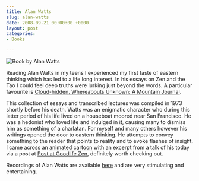 ```yaml
---
title: Alan Watts
slug: alan-watts
date: 2008-09-21 00:00:00 +0000
layout: post
categories: 
- Books

---
```

![Book by Alan Watts][williampickup]

Reading Alan Watts in my teens I experienced my first taste of eastern thinking which has led to a life long interest. In his essays on Zen and the Tao I could feel deep truths were lurking just beyond the words. A particular favourite is [Cloud-hidden, Whereabouts Unknown: A Mountain Journal][amazon].
  
This collection of essays and transcribed lectures was compiled in 1973 shortly before his death. Watts was an enigmatic character who during this latter period of his life lived on a houseboat moored near San Francisco. He was a hedonist who loved life and indulged in it, causing many to dismiss him as something of a charlatan. For myself and many others however his writings opened the door to eastern thinking. He attempts to convey something to the reader that points to reality and to evoke flashes of insight. I came across an&#xa0;[animated cartoon][souljerky] with an excerpt from a talk of his today via a post at [Post at Goodlife Zen][goodlifezen], definitely worth checking out.

Recordings of Alan Watts are available [here][apple] and are very stimulating and entertaining. 

[amazon]: http://www.amazon.com/gp/product/0394719999/ref=as%5C_li%5C_ss%5C_tl?ie=UTF8&amp;camp=1789&amp;creative=9325&amp;creativeASIN=0394719999&amp;linkCode=as2&amp;tag=slowlane-20
[apple]: https://itunes.apple.com/au/podcast/alan-watts-podcast/id119777571?mt=2&amp;at=11lppf "Alan Watts Podcast"
[goodlifezen]: http://goodlifezen.com/2008/09/15/what-is-the-purpose-of-life/
[souljerky]: http://souljerky.com/_media/swf/alan_watts_life.swf
[williampickup]: /assets/images/2014/02/51iNBxfBo1L.jpg "Cloud Hidden, Whereabouts Unknown"
